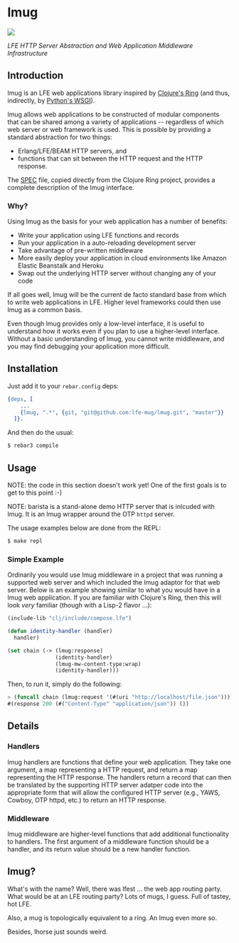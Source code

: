 # lmug

[![][lmug-logo]][lmug-logo-large]

[lmug-logo]: resources/images/mugring-small-grey-3.png
[lmug-logo-large]: resources/images/mugring-large-grey-3.png

*LFE HTTP Server Abstraction and Web Application Middleware
Infrastructure*


## Introduction

lmug is an LFE web applications library inspired by
[Clojure's Ring](https://github.com/ring-clojure/ring) (and thus,
indirectly, by
[Python's WSGI](http://legacy.python.org/dev/peps/pep-3333/)).

lmug allows web applications to be constructed of modular components
that can be shared among a variety of applications -- regardless of
which web server or web framework is used. This is possible by providing
a standard abstraction for two things:

* Erlang/LFE/BEAM HTTP servers, and
* functions that can sit between the HTTP request and the HTTP response.

The [SPEC](doc/SPEC.md) file, copied directly from the Clojure Ring
project, provides a complete description of the lmug interface.


### Why?

Using lmug as the basis for your web application has a number of
benefits:

* Write your application using LFE functions and records
* Run your application in a auto-reloading development server
* Take advantage of pre-written middleware
* More easily deploy your application in cloud environments like Amazon
  Elastic Beanstalk and Heroku
* Swap out the underlying HTTP server without changing any of your code

If all goes well, lmug will be the current de facto standard base from
which to write web applications in LFE. Higher level frameworks could
then use lmug as a common basis.

Even though lmug provides only a low-level interface, it is useful to
understand how it works even if you plan to use a higher-level interface.
Without a basic understanding of lmug, you cannot write middleware, and
you may find debugging your application more difficult.


## Installation

Just add it to your ``rebar.config`` deps:

```erlang
{deps, [
    ...
    {lmug, ".*", {git, "git@github.com:lfe-mug/lmug.git", "master"}}
  ]}.
```

And then do the usual:

```bash
$ rebar3 compile
```


## Usage

NOTE: the code in this section doesn't work yet! One of the first goals
is to get to this point :-)

NOTE: barista is a stand-alone demo HTTP server that is inlcuded with
lmug. It is an lmug wrapper around the OTP ``httpd`` server.

The usage examples below are done from the REPL:

```bash
$ make repl
```


### Simple Example

Ordinarily you would use lmug middleware in a project that was running a
supported web server and which included the lmug adaptor for that web server.
Below is an example showing similar to what you would have in a lmug web
application. If you are familiar with Clojure's Ring, then this will look
*very* familiar (though with a Lisp-2 flavor ...):

```lisp
(include-lib "clj/include/compose.lfe")

(defun identity-handler (handler)
  handler)

(set chain (-> (lmug:response)
               (identity-handler)
               (lmug-mw-content-type:wrap)
               (identity-handler)))
```

Then, to run it, simply do the following:

```lisp
> (funcall chain (lmug:request '(#(uri "http://localhost/file.json"))))
#(response 200 (#("Content-Type" "application/json")) ())
```


## Details


### Handlers

lmug handlers are functions that define your web application. They take
one argument, a map representing a HTTP request, and return a map
representing the HTTP response. The handlers return a record that can
then be translated by the supporting HTTP server adatper code into the
appropriate form that will allow the configured HTTP server (e.g., YAWS,
Cowboy, OTP httpd, etc.) to return an HTTP response.


### Middleware

lmug middleware are higher-level functions that add additional
functionality to handlers. The first argument of a middleware function
should be a handler, and its return value should be a new handler
function.


## lmug?

What's with the name? Well, there was lfest ... the web app routing
party. What would be at an LFE routing party? Lots of mugs, I guess.
Full of tastey, hot LFE.

Also, a mug is topologically equivalent to a ring. An lmug even more so.

Besides, lhorse just sounds weird.
